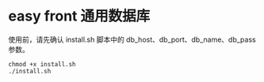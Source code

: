 # easy front 通用数据库

使用前，请先确认 install.sh 脚本中的 db_host、db_port、db_name、db_pass 参数。

```shell
chmod +x install.sh
./install.sh
```
